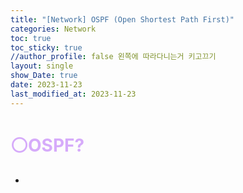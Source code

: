 ```yaml
---
title: "[Network] OSPF (Open Shortest Path First)"
categories: Network
toc: true
toc_sticky: true
//author_profile: false 왼쪽에 따라다니는거 키고끄기
layout: single
show_Date: true
date: 2023-11-23
last_modified_at: 2023-11-23
---
```


# <span style="color: #D6ABFA;">⚪OSPF?</span>

- 

<br>

<br>

<br>

